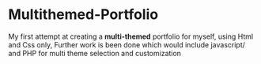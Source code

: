 # Multithemed-Portfolio
My first attempt at creating a **multi-themed** portfolio for myself, using Html and Css only,
Further work is been done which would include javascript/ and PHP for multi theme selection and customization
